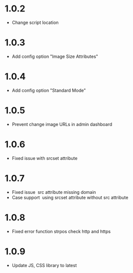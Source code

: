 # 1.0.2
- Change script location
# 1.0.3
- Add config option "Image Size Attributes"
# 1.0.4
- Add config option "Standard Mode"
# 1.0.5
- Prevent change image URLs in admin dashboard
# 1.0.6
- Fixed issue with srcset attribute
# 1.0.7
- Fixed issue <img> src attribute missing domain
- Case support <img> using srcset attribute without src attribute
# 1.0.8
- Fixed error function strpos check http and https 
# 1.0.9
- Update JS, CSS library to latest